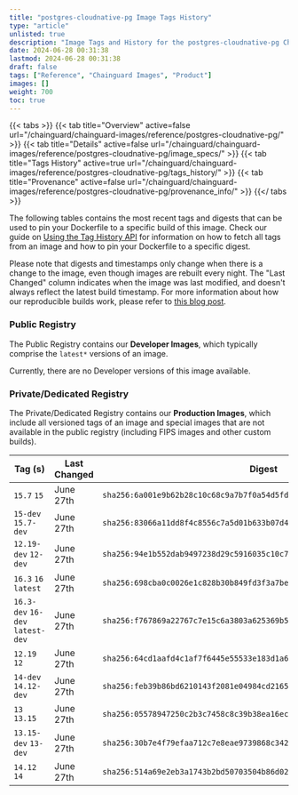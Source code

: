 ```yaml
---
title: "postgres-cloudnative-pg Image Tags History"
type: "article"
unlisted: true
description: "Image Tags and History for the postgres-cloudnative-pg Chainguard Image"
date: 2024-06-28 00:31:38
lastmod: 2024-06-28 00:31:38
draft: false
tags: ["Reference", "Chainguard Images", "Product"]
images: []
weight: 700
toc: true
---
```


{{< tabs >}}
{{< tab title="Overview" active=false url="/chainguard/chainguard-images/reference/postgres-cloudnative-pg/" >}}
{{< tab title="Details" active=false url="/chainguard/chainguard-images/reference/postgres-cloudnative-pg/image_specs/" >}}
{{< tab title="Tags History" active=true url="/chainguard/chainguard-images/reference/postgres-cloudnative-pg/tags_history/" >}}
{{< tab title="Provenance" active=false url="/chainguard/chainguard-images/reference/postgres-cloudnative-pg/provenance_info/" >}}
{{</ tabs >}}

The following tables contains the most recent tags and digests that can be used to pin your Dockerfile to a specific build of this image. Check our guide on [Using the Tag History API](/chainguard/chainguard-images/using-the-tag-history-api/) for information on how to fetch all tags from an image and how to pin your Dockerfile to a specific digest.

Please note that digests and timestamps only change when there is a change to the image, even though images are rebuilt every night. The "Last Changed" column indicates when the image was last modified, and doesn't always reflect the latest build timestamp. For more information about how our reproducible builds work, please refer to [this blog post](https://www.chainguard.dev/unchained/reproducing-chainguards-reproducible-image-builds).

### Public Registry
The Public Registry contains our **Developer Images**, which typically comprise the `latest*` versions of an image.

Currently, there are no Developer versions of this image available.

### Private/Dedicated Registry
The Private/Dedicated Registry contains our **Production Images**, which include all versioned tags of an image and special images that are not available in the public registry (including FIPS images and other custom builds).

| Tag (s)                           | Last Changed | Digest                                                                    |
|-----------------------------------|--------------|---------------------------------------------------------------------------|
|  `15.7` `15`                      | June 27th    | `sha256:6a001e9b62b28c10c68c9a7b7f0a54d5fdd12ad83c500c925ab16c4de5e60f89` |
|  `15-dev` `15.7-dev`              | June 27th    | `sha256:83066a11dd8f4c8556c7a5d01b633b07d479fa5a76d4e0a96b6fdfe11662111a` |
|  `12.19-dev` `12-dev`             | June 27th    | `sha256:94e1b552dab9497238d29c5916035c10c704a4d2c91db8908e6b961326a20181` |
|  `16.3` `16` `latest`             | June 27th    | `sha256:698cba0c0026e1c828b30b849fd3f3a7be43061d4872a66f843f787ebcf79f30` |
|  `16.3-dev` `16-dev` `latest-dev` | June 27th    | `sha256:f767869a22767c7e15c6a3803a625369b5ca584c9b8661ebc490cd571ec29577` |
|  `12.19` `12`                     | June 27th    | `sha256:64cd1aafd4c1af7f6445e55533e183d1a65fad0fa455e63bc952e646ea96ca19` |
|  `14-dev` `14.12-dev`             | June 27th    | `sha256:feb39b86bd6210143f2081e04984cd2165091e06a31184e0f07872c3e7ed79cd` |
|  `13` `13.15`                     | June 27th    | `sha256:05578947250c2b3c7458c8c39b38ea16ecfa40885e1042642c4d12084e787b10` |
|  `13.15-dev` `13-dev`             | June 27th    | `sha256:30b7e4f79efaa712c7e8eae9739868c342cfed2ff1af0991ea021ed8f777ac62` |
|  `14.12` `14`                     | June 27th    | `sha256:514a69e2eb3a1743b2bd50703504b86d021c1720ea1ef82387da2e6e312a1936` |

